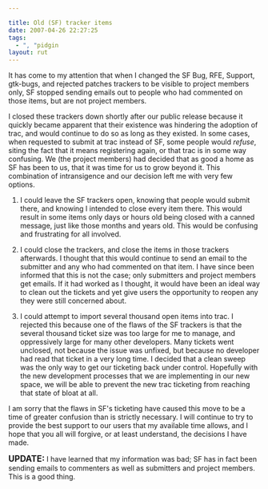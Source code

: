 ```yaml
---

title: Old (SF) tracker items
date: 2007-04-26 22:27:25
tags:
  - ", "pidgin
layout: rut
---
```


It has come to my attention that when I changed the SF Bug, RFE, Support, gtk-bugs, and rejected patches trackers to be visible to project members only, SF stopped sending emails out to people who had commented on those items, but are not project members.

I closed these trackers down shortly after our public release because it quickly became apparent that their existence was hindering the adoption of trac, and would continue to do so as long as they existed.  In some cases, when requested to submit at trac instead of SF, some people would *refuse*, siting the fact that it means registering again, or that trac is in some way confusing.  We (the project members) had decided that as good a home  as SF has been to us, that it was time for us to grow beyond it.  This combination of intransigence and our decision left me with very few options. 

1. I could leave the SF trackers open, knowing that people would submit there, and knowing I intended to close every item there.  This would result in some items only days or hours old being closed with a canned message, just like those months and years old.  This would be confusing and frustrating for all involved. 

2. I could close the trackers, and close the items in those trackers afterwards.  I thought that this would continue to send an email to the submitter and any who had commented on that item.  I have since been informed that this is not the case; only submitters and project members get emails.  If it had worked as I thought, it would have been an ideal way to clean out the tickets and yet give users the opportunity to reopen any they were still concerned about. 

3. I could attempt to import several thousand open items into trac.  I rejected this because one of the flaws of the SF trackers is that the several thousand ticket size was too large for me to manage, and oppressively large for many other developers.  Many tickets went unclosed, not because the issue was unfixed, but because no developer had read that ticket in a very long time.  I decided that a clean sweep was the only way to get our ticketing back under control.  Hopefully with the new development processes that we are implementing in our new space, we will be able to prevent the new trac ticketing from reaching that state of bloat at all. 

I am sorry that the flaws in SF's ticketing have caused this move to be a time of greater confusion than is strictly necessary.  I will continue to try to provide the best support to our users that my available time allows, and I hope that you all will forgive, or at least understand, the decisions I have made. 

<strong><big>UPDATE:</big></strong> I have learned that my information was bad; SF has in fact been sending emails to commenters as well as submitters and project members.  This is a good thing. 

